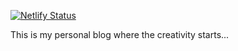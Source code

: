 [![Netlify Status](https://api.netlify.com/api/v1/badges/6544bd12-a71f-40b9-ad87-03e5c2bdf590/deploy-status)](https://app.netlify.com/sites/artreadcode/deploys)

This is my personal blog where the creativity starts...